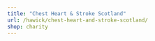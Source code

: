 ```yaml
---
title: "Chest Heart & Stroke Scotland"
url: /hawick/chest-heart-and-stroke-scotland/
shop: charity
---
```

